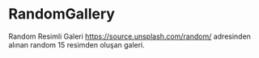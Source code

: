 # RandomGallery
Random Resimli Galeri
https://source.unsplash.com/random/ adresinden alınan random 15 resimden oluşan galeri.
